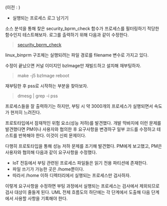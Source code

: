 (이전 : [](프로젝트\Linux_Security_model.md))

* 실행되는 프로세스 로그 남기기

소스 분석을 통해 찾은 security_bprm_check 함수가 프로세스를 필터링하기 적당한 함수인지 테스트해보자.
로그를 출력하기 위해 다음과 같이 수정한다.

> [security_bprm_check](프로젝트\소스\chunks\security_1.c)

linux_binprm 구조체는 실행되려는 파일 경로를 filename 변수로 가지고 있다.

수정이 끝났으면 커널 이미지인 bzImage만 재빌드하고 설치해 재부팅하자.

>make -j5 bzImage
>reboot

재부팅한 후 pss로 시작하는 부분을 찾아보자.

>dmesg | grep -i pss

프로세스들을 잘 출력하기는 하지만, 부팅 시 약 3000개의 프로세스가 실행되면서 속도가 현저히 느려진다.

프로토타입에서 잠재적인 위험 요소(성능 저하)를 발견했다. 개발 막바지에 이런 문제를 발견했다면 PM이나 사용자와 협의한 후 요구사항을 변경하구 일부 코드를 수정하고 테스트를 반복해야 한다. 이것이 신뢰 문제이다.

다행히 프로토타입을 통해 성능 저하 문제를 조기해 발견했다. PM에게 보고했고, PM은 사용자와 협의해 다음과 같이 요구사항을 수정했다.

* IoT 전등에서 부팅 관련된 프로세스 파일들은 읽기 전용 파티션에 존재한다.
* 파일 쓰기가 가능한 곳은 /home뿐이다.
* 따라서 /home 이하 디렉터리에서 실행되는 프로세스만 검사하자.

이렇게 요구사항을 수정하면 부팅 과정에서 실행되는 프로세스는 검사에서 제외되므로 검사 대상이 줄들게 된다.
UML 전체 흐름도의 하단에는 각 단계에서 도출해 다음 단계에서 사용할 사항을 기록해야 한다.
